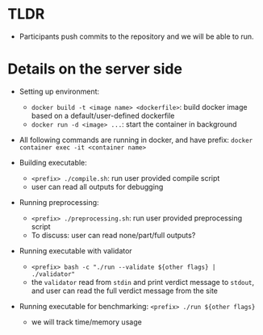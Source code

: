 
# TLDR

* Participants push commits to the repository and we will be able to run.

# Details on the server side

* Setting up environment: 
  * `docker build -t <image name> <dockerfile>`: build docker image based on a default/user-defined dockerfile
  * `docker run -d <image> ...`: start the container in background

* All following commands are running in docker, and have prefix: `docker container exec -it <container name>`

* Building executable:
  * `<prefix> ./compile.sh`: run user provided compile script
  * user can read all outputs for debugging

* Running preprocessing:
  * `<prefix> ./preprocessing.sh`: run user provided preprocessing script
  * To discuss: user can read none/part/full outputs?

* Running executable with validator
  * `<prefix> bash -c "./run --validate ${other flags} | ./validator"`
  * the `validator` read from `stdin` and print verdict message to `stdout`, and user can read the full verdict message from the site

* Running executable for benchmarking: `<prefix> ./run ${other flags}`
  * we will track time/memory usage
